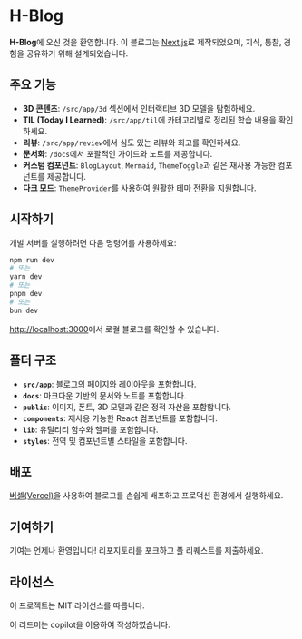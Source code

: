 # H-Blog

**H-Blog**에 오신 것을 환영합니다. 이 블로그는 [Next.js](https://nextjs.org)로 제작되었으며, 지식, 통찰, 경험을 공유하기 위해 설계되었습니다.

## 주요 기능

- **3D 콘텐츠**: `/src/app/3d` 섹션에서 인터랙티브 3D 모델을 탐험하세요.
- **TIL (Today I Learned)**: `/src/app/til`에 카테고리별로 정리된 학습 내용을 확인하세요.
- **리뷰**: `/src/app/review`에서 심도 있는 리뷰와 회고를 확인하세요.
- **문서화**: `/docs`에서 포괄적인 가이드와 노트를 제공합니다.
- **커스텀 컴포넌트**: `BlogLayout`, `Mermaid`, `ThemeToggle`과 같은 재사용 가능한 컴포넌트를 제공합니다.
- **다크 모드**: `ThemeProvider`를 사용하여 원활한 테마 전환을 지원합니다.

## 시작하기

개발 서버를 실행하려면 다음 명령어를 사용하세요:

```bash
npm run dev
# 또는
yarn dev
# 또는
pnpm dev
# 또는
bun dev
```

[http://localhost:3000](http://localhost:3000)에서 로컬 블로그를 확인할 수 있습니다.

## 폴더 구조

- **`src/app`**: 블로그의 페이지와 레이아웃을 포함합니다.
- **`docs`**: 마크다운 기반의 문서와 노트를 포함합니다.
- **`public`**: 이미지, 폰트, 3D 모델과 같은 정적 자산을 포함합니다.
- **`components`**: 재사용 가능한 React 컴포넌트를 포함합니다.
- **`lib`**: 유틸리티 함수와 헬퍼를 포함합니다.
- **`styles`**: 전역 및 컴포넌트별 스타일을 포함합니다.

## 배포

[버셀(Vercel)](https://vercel.com)을 사용하여 블로그를 손쉽게 배포하고 프로덕션 환경에서 실행하세요.

## 기여하기

기여는 언제나 환영입니다! 리포지토리를 포크하고 풀 리퀘스트를 제출하세요.

## 라이선스

이 프로젝트는 MIT 라이선스를 따릅니다.

이 리드미는 copilot을 이용하여 작성하였습니다.

